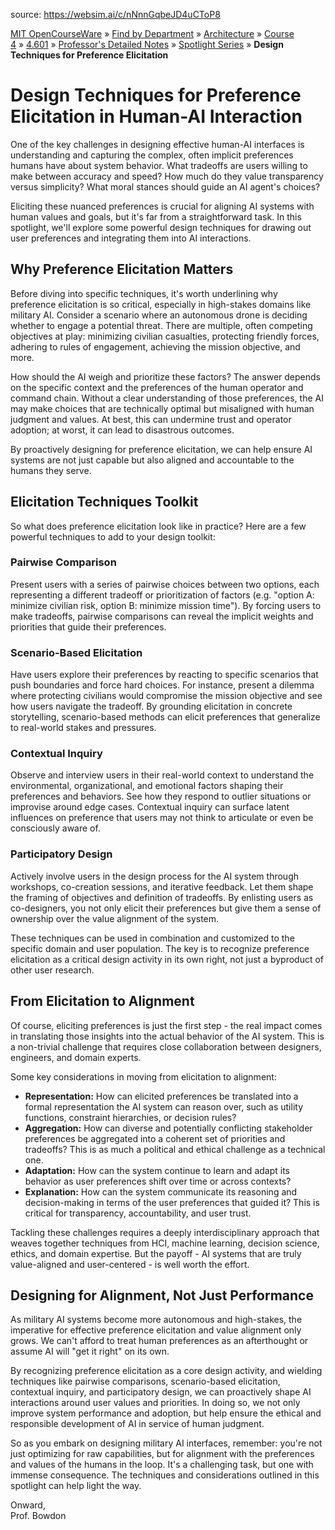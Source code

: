 source: https://websim.ai/c/nNnnGqbeJD4uCToP8

[MIT OpenCourseWare](https://ocw.mit.edu/) » [Find by Department](https://ocw.mit.edu/find-by-department) » [Architecture](https://ocw.mit.edu/course-lists/architecture) » [Course 4](https://ocw.mit.edu/course/4) » [4.601](https://ocw.mit.edu/course/4/4.601-designing-and-prototyping-military-interfaces-with-autonomous-agents-fall-2023) » [Professor's Detailed Notes](https://ocw.mit.edu/course/4/4.601-designing-and-prototyping-military-interfaces-with-autonomous-agents-fall-2023/professors-detailed-notes) » [Spotlight Series](https://ocw.mit.edu/course/4/4.601-designing-and-prototyping-military-interfaces-with-autonomous-agents-fall-2023/professors-detailed-notes/spotlight-on) » **Design Techniques for Preference Elicitation**

# Design Techniques for Preference Elicitation in Human-AI Interaction

One of the key challenges in designing effective human-AI interfaces is understanding and capturing the complex, often implicit preferences humans have about system behavior. What tradeoffs are users willing to make between accuracy and speed? How much do they value transparency versus simplicity? What moral stances should guide an AI agent's choices?

Eliciting these nuanced preferences is crucial for aligning AI systems with human values and goals, but it's far from a straightforward task. In this spotlight, we'll explore some powerful design techniques for drawing out user preferences and integrating them into AI interactions.

## Why Preference Elicitation Matters

Before diving into specific techniques, it's worth underlining why preference elicitation is so critical, especially in high-stakes domains like military AI. Consider a scenario where an autonomous drone is deciding whether to engage a potential threat. There are multiple, often competing objectives at play: minimizing civilian casualties, protecting friendly forces, adhering to rules of engagement, achieving the mission objective, and more.

How should the AI weigh and prioritize these factors? The answer depends on the specific context and the preferences of the human operator and command chain. Without a clear understanding of those preferences, the AI may make choices that are technically optimal but misaligned with human judgment and values. At best, this can undermine trust and operator adoption; at worst, it can lead to disastrous outcomes.

By proactively designing for preference elicitation, we can help ensure AI systems are not just capable but also aligned and accountable to the humans they serve.

## Elicitation Techniques Toolkit

So what does preference elicitation look like in practice? Here are a few powerful techniques to add to your design toolkit:

### Pairwise Comparison

Present users with a series of pairwise choices between two options, each representing a different tradeoff or prioritization of factors (e.g. "option A: minimize civilian risk, option B: minimize mission time"). By forcing users to make tradeoffs, pairwise comparisons can reveal the implicit weights and priorities that guide their preferences.

### Scenario-Based Elicitation

Have users explore their preferences by reacting to specific scenarios that push boundaries and force hard choices. For instance, present a dilemma where protecting civilians would compromise the mission objective and see how users navigate the tradeoff. By grounding elicitation in concrete storytelling, scenario-based methods can elicit preferences that generalize to real-world stakes and pressures.

### Contextual Inquiry

Observe and interview users in their real-world context to understand the environmental, organizational, and emotional factors shaping their preferences and behaviors. See how they respond to outlier situations or improvise around edge cases. Contextual inquiry can surface latent influences on preference that users may not think to articulate or even be consciously aware of.

### Participatory Design

Actively involve users in the design process for the AI system through workshops, co-creation sessions, and iterative feedback. Let them shape the framing of objectives and definition of tradeoffs. By enlisting users as co-designers, you not only elicit their preferences but give them a sense of ownership over the value alignment of the system.

These techniques can be used in combination and customized to the specific domain and user population. The key is to recognize preference elicitation as a critical design activity in its own right, not just a byproduct of other user research.

## From Elicitation to Alignment

Of course, eliciting preferences is just the first step - the real impact comes in translating those insights into the actual behavior of the AI system. This is a non-trivial challenge that requires close collaboration between designers, engineers, and domain experts.

Some key considerations in moving from elicitation to alignment:

- **Representation:** How can elicited preferences be translated into a formal representation the AI system can reason over, such as utility functions, constraint hierarchies, or decision rules?
- **Aggregation:** How can diverse and potentially conflicting stakeholder preferences be aggregated into a coherent set of priorities and tradeoffs? This is as much a political and ethical challenge as a technical one.
- **Adaptation:** How can the system continue to learn and adapt its behavior as user preferences shift over time or across contexts?
- **Explanation:** How can the system communicate its reasoning and decision-making in terms of the user preferences that guided it? This is critical for transparency, accountability, and user trust.

Tackling these challenges requires a deeply interdisciplinary approach that weaves together techniques from HCI, machine learning, decision science, ethics, and domain expertise. But the payoff - AI systems that are truly value-aligned and user-centered - is well worth the effort.

## Designing for Alignment, Not Just Performance

As military AI systems become more autonomous and high-stakes, the imperative for effective preference elicitation and value alignment only grows. We can't afford to treat human preferences as an afterthought or assume AI will "get it right" on its own.

By recognizing preference elicitation as a core design activity, and wielding techniques like pairwise comparisons, scenario-based elicitation, contextual inquiry, and participatory design, we can proactively shape AI interactions around user values and priorities. In doing so, we not only improve system performance and adoption, but help ensure the ethical and responsible development of AI in service of human judgment.

So as you embark on designing military AI interfaces, remember: you're not just optimizing for raw capabilities, but for alignment with the preferences and values of the humans in the loop. It's a challenging task, but one with immense consequence. The techniques and considerations outlined in this spotlight can help light the way.

Onward,  
Prof. Bowdon